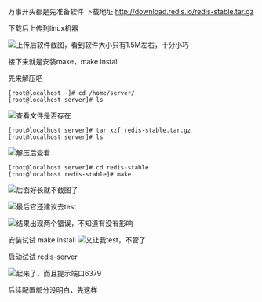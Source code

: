 万事开头都是先准备软件
下载地址 http://download.redis.io/redis-stable.tar.gz

下载后上传到linux机器

![上传后软件截图，看到软件大小只有1.5M左右，十分小巧](http://upload-images.jianshu.io/upload_images/2787821-41ec1ccd80ccacd3.png?imageMogr2/auto-orient/strip%7CimageView2/2/w/1240)

接下来就是安装make，make install

先来解压吧

    [root@localhost ~]# cd /home/server/
    [root@localhost server]# ls

![查看文件是否存在](http://upload-images.jianshu.io/upload_images/2787821-0206939618997239.png?imageMogr2/auto-orient/strip%7CimageView2/2/w/1240)

    [root@localhost server]# tar xzf redis-stable.tar.gz 
    [root@localhost server]# ls
![解压后查看](http://upload-images.jianshu.io/upload_images/2787821-a44835f423e0cb12.png?imageMogr2/auto-orient/strip%7CimageView2/2/w/1240)

    [root@localhost server]# cd redis-stable
    [root@localhost redis-stable]# make

![后面好长就不截图了](http://upload-images.jianshu.io/upload_images/2787821-9b929ebd47653fa2.png?imageMogr2/auto-orient/strip%7CimageView2/2/w/1240)


![最后它还建议去test](http://upload-images.jianshu.io/upload_images/2787821-717899ce39a2ed39.png?imageMogr2/auto-orient/strip%7CimageView2/2/w/1240)

![结果出现两个错误，不知道有没有影响](http://upload-images.jianshu.io/upload_images/2787821-1b0b4efff059ef4c.png?imageMogr2/auto-orient/strip%7CimageView2/2/w/1240)

安装试试 make install
![又让我test，不管了](http://upload-images.jianshu.io/upload_images/2787821-bcd38b4d5a819cea.png?imageMogr2/auto-orient/strip%7CimageView2/2/w/1240)

启动试试
redis-server


![起来了，而且提示端口6379](http://upload-images.jianshu.io/upload_images/2787821-3296b4f91a0759ce.png?imageMogr2/auto-orient/strip%7CimageView2/2/w/1240)

后续配置部分没明白，先这样

